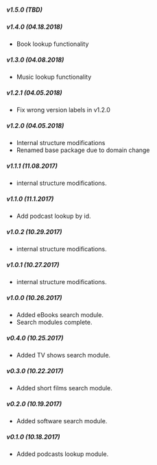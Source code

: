 ##### v1.5.0 (TBD)

##### v1.4.0 (04.18.2018)

- Book lookup functionality

##### v1.3.0 (04.08.2018)

- Music lookup functionality

##### v1.2.1 (04.05.2018)

- Fix wrong version labels in v1.2.0

##### v1.2.0 (04.05.2018)

- Internal structure modifications
- Renamed base package due to domain change

##### v1.1.1 (11.08.2017)

- internal structure modifications.

##### v1.1.0 (11.1.2017)

- Add podcast lookup by id.

##### v1.0.2 (10.29.2017)

- internal structure modifications.

##### v1.0.1 (10.27.2017)

- internal structure modifications.

##### v1.0.0 (10.26.2017)

- Added eBooks search module. 
- Search modules complete. 

##### v0.4.0 (10.25.2017)

- Added TV shows search module.  

##### v0.3.0 (10.22.2017)

- Added short films search module.  

##### v0.2.0 (10.19.2017)

- Added software search module.  

##### v0.1.0 (10.18.2017)

- Added podcasts lookup module.